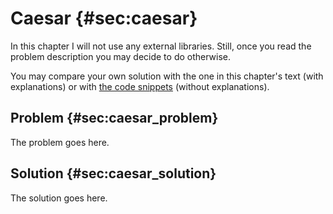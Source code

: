 # Caesar {#sec:caesar}

In this chapter I will not use any external libraries. Still, once you read the
problem description you may decide to do otherwise.

You may compare your own solution with the one in this chapter's text (with
explanations) or with [the code
snippets](https://github.com/b-lukaszuk/BS_wJ_eng/tree/main/code_snippets/caesar)
(without explanations).

## Problem {#sec:caesar_problem}

The problem goes here.

## Solution {#sec:caesar_solution}

The solution goes here.

